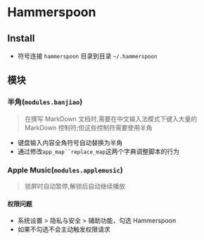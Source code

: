 # Hammerspoon

## Install

- 符号连接 `hammerspoon` 目录到目录 `~/.hammerspoon`

## 模块

### 半角(`modules.banjiao`)

> 在撰写 MarkDown 文档时,需要在中文输入法模式下键入大量的 MarkDown 控制符;但这些控制符需要使用半角

- 键盘输入内容全角符号自动替换为半角
- 通过修改` app_map``replace_map `这两个字典调整脚本的行为

### Apple Music(`modules.applemusic`)

> 锁屏时自动暂停,解锁后自动继续播放

#### 权限问题

- 系统设置 > 隐私与安全 > 辅助功能，勾选 Hammerspoon
- 如果不勾选不会主动触发权限请求
